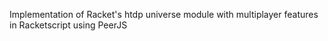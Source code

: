 Implementation of Racket's htdp universe module with multiplayer features in Racketscript using PeerJS